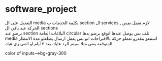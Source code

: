 # software_project
التعديل على ال media بكلمة الخدمات ب section  ال services ,  لازم نعمل نفس الحركة عند باقي ال sections  
برضو عند section البلاغات العامة circular  تلف بس يوصل عندها اتوقع برضو بدها media 
اسمعو بتقدرو تعملو حركة بالاقتراحات انو بس يعمل ارسال يطلعلو مدة الانتظار المتوقعة يعني مثلا سيتم الرد عليك بعد ٣ أيام او اشي زي هيك

color of inputs-->bg-gray-300
